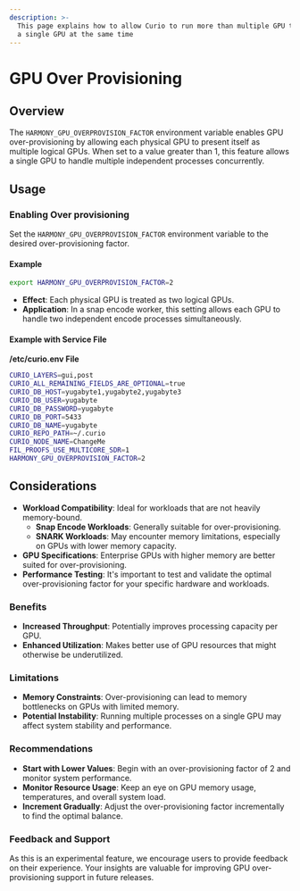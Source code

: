 ```yaml
---
description: >-
  This page explains how to allow Curio to run more than multiple GPU tasks on 
  a single GPU at the same time
---
```


# GPU Over Provisioning

## Overview

The `HARMONY_GPU_OVERPROVISION_FACTOR` environment variable enables GPU over-provisioning by allowing each physical GPU to present itself as multiple logical GPUs. When set to a value greater than 1, this feature allows a single GPU to handle multiple independent processes concurrently.

## Usage

### Enabling Over provisioning

Set the `HARMONY_GPU_OVERPROVISION_FACTOR` environment variable to the desired over-provisioning factor.

#### **Example**

```bash
export HARMONY_GPU_OVERPROVISION_FACTOR=2
```

* **Effect**: Each physical GPU is treated as two logical GPUs.
* **Application**: In a snap encode worker, this setting allows each GPU to handle two independent encode processes simultaneously.

#### Example with Service File

**/etc/curio.env File**

```sh
CURIO_LAYERS=gui,post
CURIO_ALL_REMAINING_FIELDS_ARE_OPTIONAL=true
CURIO_DB_HOST=yugabyte1,yugabyte2,yugabyte3
CURIO_DB_USER=yugabyte
CURIO_DB_PASSWORD=yugabyte
CURIO_DB_PORT=5433
CURIO_DB_NAME=yugabyte
CURIO_REPO_PATH=~/.curio
CURIO_NODE_NAME=ChangeMe
FIL_PROOFS_USE_MULTICORE_SDR=1
HARMONY_GPU_OVERPROVISION_FACTOR=2
```

## Considerations

* **Workload Compatibility**: Ideal for workloads that are not heavily memory-bound.
  * **Snap Encode Workloads**: Generally suitable for over-provisioning.
  * **SNARK Workloads**: May encounter memory limitations, especially on GPUs with lower memory capacity.
* **GPU Specifications**: Enterprise GPUs with higher memory are better suited for over-provisioning.
* **Performance Testing**: It's important to test and validate the optimal over-provisioning factor for your specific hardware and workloads.

### Benefits

* **Increased Throughput**: Potentially improves processing capacity per GPU.
* **Enhanced Utilization**: Makes better use of GPU resources that might otherwise be underutilized.

### Limitations

* **Memory Constraints**: Over-provisioning can lead to memory bottlenecks on GPUs with limited memory.
* **Potential Instability**: Running multiple processes on a single GPU may affect system stability and performance.

### Recommendations

* **Start with Lower Values**: Begin with an over-provisioning factor of 2 and monitor system performance.
* **Monitor Resource Usage**: Keep an eye on GPU memory usage, temperatures, and overall system load.
* **Increment Gradually**: Adjust the over-provisioning factor incrementally to find the optimal balance.

### Feedback and Support

As this is an experimental feature, we encourage users to provide feedback on their experience. Your insights are valuable for improving GPU over-provisioning support in future releases.
